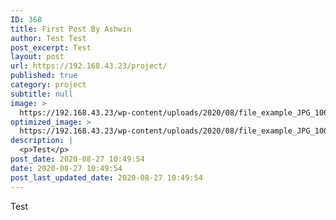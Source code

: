 ```yaml
---
ID: 368
title: First Post By Ashwin
author: Test Test
post_excerpt: Test
layout: post
url: https://192.168.43.23/project/
published: true
category: project
subtitle: null
image: >
  https://192.168.43.23/wp-content/uploads/2020/08/file_example_JPG_100kB.jpg
optimized_image: >
  https://192.168.43.23/wp-content/uploads/2020/08/file_example_JPG_100kB-150x150.jpg
description: |
  <p>Test</p>
post_date: 2020-08-27 10:49:54
date: 2020-08-27 10:49:54
post_last_updated_date: 2020-08-27 10:49:54
---
```

<p>Test</p>